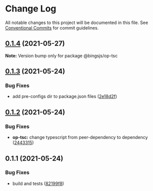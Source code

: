 # Change Log

All notable changes to this project will be documented in this file.
See [Conventional Commits](https://conventionalcommits.org) for commit guidelines.

## [0.1.4](https://github.com/bingtimren/lerna-study/compare/@bingsjs/op-tsc@0.1.3...@bingsjs/op-tsc@0.1.4) (2021-05-27)

**Note:** Version bump only for package @bingsjs/op-tsc





## [0.1.3](https://github.com/bingtimren/lerna-study/compare/@bingsjs/op-tsc@0.1.2...@bingsjs/op-tsc@0.1.3) (2021-05-24)


### Bug Fixes

* add pre-configs dir to package.json files ([2e18d2f](https://github.com/bingtimren/lerna-study/commit/2e18d2ffe03dd258249da4d40b125eb1ef56adac))





## [0.1.2](https://github.com/bingtimren/lerna-study/compare/@bingsjs/op-tsc@0.1.1...@bingsjs/op-tsc@0.1.2) (2021-05-24)


### Bug Fixes

* **op-tsc:** change typescript from peer-dependency to dependency ([2443315](https://github.com/bingtimren/lerna-study/commit/2443315d8c502051e4fe5808e5831ab32d118cb3))





## 0.1.1 (2021-05-24)


### Bug Fixes

* build and tests ([82199f8](https://github.com/bingtimren/lerna-study/commit/82199f8d3d7ad477e1cfe3f3e3e35bfb973e1e68))
